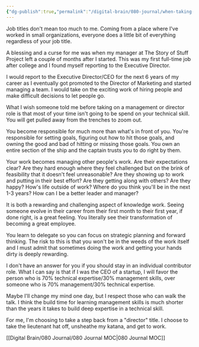 ```yaml
---
{"dg-publish":true,"permalink":"/digital-brain/080-journal/when-taking-a-step-back-is-the-right-move-forward/"}
---
```


Job titles don't mean too much to me. Coming from a place where I've worked in small organizations, everyone does a little bit of everything regardless of your job title.

A blessing and a curse for me was when my manager at The Story of Stuff Project left a couple of months after I started. This was my first full-time job after college and I found myself reporting to the Executive Director.

I would report to the Executive Director/CEO for the next 6 years of my career as I eventually got promoted to the Director of Marketing and started managing a team. I would take on the exciting work of hiring people and make difficult decisions to let people go.

What I wish someone told me before taking on a management or director role is that most of your time isn't going to be spend on your technical skill. You will get pulled away from the trenches to zoom out. 

You become responsible for much more than what's in front of you. You're responsible for setting goals, figuring out how to hit those goals, and owning the good and bad of hitting or missing those goals. You own an entire section of the ship and the captain trusts you to do right by them.

Your work becomes managing other people's work. Are their expectations clear? Are they hard enough where they feel challenged but on the brink of feasibility that it doesn't feel unreasonable? Are they showing up to work and putting in their best effort? Are they getting along with others?  Are they happy? How's life outside of work? Where do you think you'll be in the next 1-3 years? How can I be a better leader and manager?

It is both a rewarding and challenging aspect of knowledge work. Seeing someone evolve in their career from their first month to their first year, if done right, is a great feeling. You literally see their transformation of becoming a great employee.

You learn to delegate so you can focus on strategic planning and forward thinking. The risk to this is that you won't be in the weeds of the work itself and I must admit that sometimes doing the work and getting your hands dirty is deeply rewarding.

I don't have an answer for you if you should stay in an individual contributor role. What I can say is that if I was the CEO of a startup, I will favor the person who is 70% technical expertise/30% management skills, over someone who is 70% management/30% technical expertise.

Maybe I'll change my mind one day, but I respect those who can walk the talk. I think the build time for learning management skills is much shorter than the years it takes to build deep expertise in a technical skill.

For me, I'm choosing to take a step back from a "director" title. I choose to take the lieutenant hat off, unsheathe my katana, and get to work.

[[Digital Brain/080 Journal/080 Journal MOC\|080 Journal MOC]]